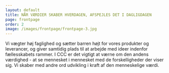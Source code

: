 ```yaml
---
layout: default
title: NÅR VÆRDIER SKABER HVERDAGEN, AFSPEJLES DET I DAGLIGDAGEN
page: frontpage
order: 2
image: /images/frontpage/frontpage-3.jpg
---
```


Vi vægter høj faglighed og sætter barren højt for vores produkter og leverancer, og giver samtidig plads til at arbejde med ideer indenfor fællesskabets rammer. I CCC er det vigtigt at værne om den andens værdighed - at se mennesket i mennesket med de forskelligheder der viser sig. Vi skaber med andre ord udvikling i kraft af den menneskelige værdi.